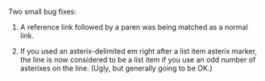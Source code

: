 Two small bug fixes:

1. A reference link followed by a paren was being matched as a normal link.

1. If you used an asterix-delimited em right after a list item asterix marker, the
   line is now considered to be a list item if you use an odd number of asterixes
   on the line. (Ugly, but generally going to be OK.)
